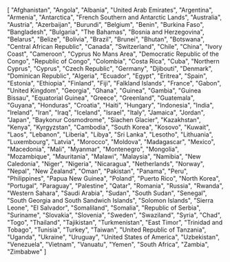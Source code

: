 [
    "Afghanistan",
    "Angola",
    "Albania",
    "United Arab Emirates",
    "Argentina",
    "Armenia",
    "Antarctica",
    "French Southern and Antarctic Lands",
    "Australia",
    "Austria",
    "Azerbaijan",
    "Burundi",
    "Belgium",
    "Benin",
    "Burkina Faso",
    "Bangladesh",
    "Bulgaria",
    "The Bahamas",
    "Bosnia and Herzegovina",
    "Belarus",
    "Belize",
    "Bolivia",
    "Brazil",
    "Brunei",
    "Bhutan",
    "Botswana",
    "Central African Republic",
    "Canada",
    "Switzerland",
    "Chile",
    "China",
    "Ivory Coast",
    "Cameroon",
    "Cyprus No Mans Area",
    "Democratic Republic of the Congo",
    "Republic of Congo",
    "Colombia",
    "Costa Rica",
    "Cuba",
    "Northern Cyprus",
    "Cyprus",
    "Czech Republic",
    "Germany",
    "Djibouti",
    "Denmark",
    "Dominican Republic",
    "Algeria",
    "Ecuador",
    "Egypt",
    "Eritrea",
    "Spain",
    "Estonia",
    "Ethiopia",
    "Finland",
    "Fiji",
    "Falkland Islands",
    "France",
    "Gabon",
    "United Kingdom",
    "Georgia",
    "Ghana",
    "Guinea",
    "Gambia",
    "Guinea Bissau",
    "Equatorial Guinea",
    "Greece",
    "Greenland",
    "Guatemala",
    "Guyana",
    "Honduras",
    "Croatia",
    "Haiti",
    "Hungary",
    "Indonesia",
    "India",
    "Ireland",
    "Iran",
    "Iraq",
    "Iceland",
    "Israel",
    "Italy",
    "Jamaica",
    "Jordan",
    "Japan",
    "Baykonur Cosmodrome",
    "Siachen Glacier",
    "Kazakhstan",
    "Kenya",
    "Kyrgyzstan",
    "Cambodia",
    "South Korea",
    "Kosovo",
    "Kuwait",
    "Laos",
    "Lebanon",
    "Liberia",
    "Libya",
    "Sri Lanka",
    "Lesotho",
    "Lithuania",
    "Luxembourg",
    "Latvia",
    "Morocco",
    "Moldova",
    "Madagascar",
    "Mexico",
    "Macedonia",
    "Mali",
    "Myanmar",
    "Montenegro",
    "Mongolia",
    "Mozambique",
    "Mauritania",
    "Malawi",
    "Malaysia",
    "Namibia",
    "New Caledonia",
    "Niger",
    "Nigeria",
    "Nicaragua",
    "Netherlands",
    "Norway",
    "Nepal",
    "New Zealand",
    "Oman",
    "Pakistan",
    "Panama",
    "Peru",
    "Philippines",
    "Papua New Guinea",
    "Poland",
    "Puerto Rico",
    "North Korea",
    "Portugal",
    "Paraguay",
    "Palestine",
    "Qatar",
    "Romania",
    "Russia",
    "Rwanda",
    "Western Sahara",
    "Saudi Arabia",
    "Sudan",
    "South Sudan",
    "Senegal",
    "South Georgia and South Sandwich Islands",
    "Solomon Islands",
    "Sierra Leone",
    "El Salvador",
    "Somaliland",
    "Somalia",
    "Republic of Serbia",
    "Suriname",
    "Slovakia",
    "Slovenia",
    "Sweden",
    "Swaziland",
    "Syria",
    "Chad",
    "Togo",
    "Thailand",
    "Tajikistan",
    "Turkmenistan",
    "East Timor",
    "Trinidad and Tobago",
    "Tunisia",
    "Turkey",
    "Taiwan",
    "United Republic of Tanzania",
    "Uganda",
    "Ukraine",
    "Uruguay",
    "United States of America",
    "Uzbekistan",
    "Venezuela",
    "Vietnam",
    "Vanuatu",
    "Yemen",
    "South Africa",
    "Zambia",
    "Zimbabwe"
]
